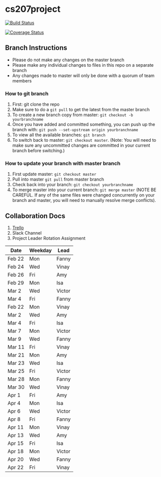 # cs207project

[![Build Status](https://travis-ci.org/Four-Continents/cs207project.svg?branch=master)](https://travis-ci.org/Four-Continents/cs207project)

[![Coverage Status](https://coveralls.io/repos/github/Four-Continents/cs207project/badge.svg?branch=master)](https://coveralls.io/github/Four-Continents/cs207project?branch=master)


## Branch Instructions
- Please do not make any changes on the master branch
- Please make any individual changes to files in this repo on a separate branch
- Any changes made to master will only be done with a quorum of team members
 
### How to git branch
1. First: git clone the repo
2. Make sure to do a ```git pull``` to get the latest from the master branch
3. To create a new branch copy from master: ```git checkout -b yourbranchname```
4. Once you have added and committed something, you can push up the branch with: ```git push --set-upstream origin yourbranchname```
5. To view all the available branches: ```git branch```
6. To switch back to master: ```git checkout master```. (Note: You will need to make sure any uncommitted changes are committed in your current branch before switching.)

### How to update your branch with master branch
1. First update master: ```git checkout master```
2. Pull into master ```git pull``` from master branch
3. Check back into your branch: ```git checkout yourbranchname```
4. To merge master into your current branch: ```git merge master``` (NOTE BE CAREFUL. If any of the same files were changed concurrently on your branch and master, you will need to manually resolve merge conflicts). 

## Collaboration Docs
1. [Trello](https://trello.com/b/WRhE0pgH/four-continents)
2. Slack Channel
3. Project Leader Rotation Assignment

| Date  | Weekday | Lead |
| ------------- | ------------- |------------- |
| Feb 22  | Mon  | Fanny  |
| Feb 24  | Wed  | Vinay  |
| Feb 26  | Fri  | Amy  |
| Feb 29  | Mon  | Isa  |
| Mar 2  | Wed  | Victor  |
| Mar 4  | Fri  | Fanny  |
| Feb 22  | Mon  | Vinay  |
| Mar 2  | Wed  | Amy  |
| Mar 4  | Fri  | Isa  |
| Mar 7  | Mon  | Victor  |
| Mar 9  | Wed  | Fanny  |
| Mar 11  | Fri  | Vinay  |
| Mar 21  | Mon  | Amy  |
| Mar 23  | Wed  | Isa  |
| Mar 25  | Fri  | Victor  |
| Mar 28  | Mon  | Fanny  |
| Mar 30  | Wed  | Vinay  |
| Apr 1  | Fri  | Amy  |
| Apr 4  | Mon  | Isa  |
| Apr 6  | Wed  | Victor  |
| Apr 8  | Fri  | Fanny  |
| Apr 11  | Mon  | Vinay  |
| Apr 13  | Wed  | Amy  |
| Apr 15  | Fri  | Isa  |
| Apr 18  | Mon  | Victor  |
| Apr 20  | Wed  | Fanny  |
| Apr 22  | Fri  | Vinay  |
